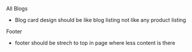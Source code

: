 All Blogs
- Blog card design should be like blog listing not like any product listing

Footer
- footer should be strech to top in page where less content is there 
